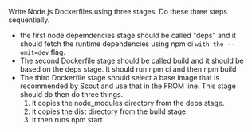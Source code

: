 Write Node.js Dockerfiles using three stages.  Do these three steps sequentially.
* the first node depemdencies stage should be called "deps" 
  and it should fetch the runtime dependencies using npm ci
  `with the --omit=dev` flag.
* The second Dockerfile stage should be called build
  and it should be based on the deps stage. 
  It should run npm ci and then npm build
* The third Dockerfile stage should select a base image 
  that is recommended by Scout and use that in the FROM line.
  This stage should do then do three things.
    1. it copies the node_modules directory from the deps stage.
    2. it copies the dist directory from the build stage.
    3. it then runs npm start
